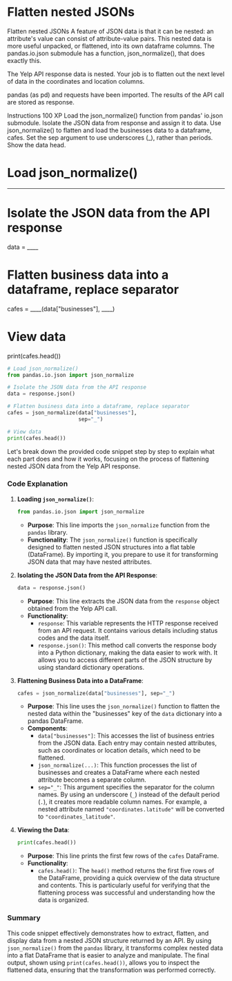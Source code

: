 # Flatten nested JSONs

Flatten nested JSONs
A feature of JSON data is that it can be nested: an attribute's value can consist of attribute-value pairs. This nested data is more useful unpacked, or flattened, into its own dataframe columns. The pandas.io.json submodule has a function, json_normalize(), that does exactly this.

The Yelp API response data is nested. Your job is to flatten out the next level of data in the coordinates and location columns.

pandas (as pd) and requests have been imported. The results of the API call are stored as response.

Instructions
100 XP
Load the json_normalize() function from pandas' io.json submodule.
Isolate the JSON data from response and assign it to data.
Use json_normalize() to flatten and load the businesses data to a dataframe, cafes. Set the sep argument to use underscores (_), rather than periods.
Show the data head.

# Load json_normalize()
____

# Isolate the JSON data from the API response
data = ____

# Flatten business data into a dataframe, replace separator
cafes = ____(data["businesses"],
             ____)

# View data
print(cafes.head())


```py
# Load json_normalize()
from pandas.io.json import json_normalize

# Isolate the JSON data from the API response
data = response.json()

# Flatten business data into a dataframe, replace separator
cafes = json_normalize(data["businesses"],
                       sep="_")

# View data
print(cafes.head())

```

Let's break down the provided code snippet step by step to explain what each part does and how it works, focusing on the process of flattening nested JSON data from the Yelp API response.

### Code Explanation

1. **Loading `json_normalize()`**:
   ```python
   from pandas.io.json import json_normalize
   ```
   - **Purpose**: This line imports the `json_normalize` function from the `pandas` library. 
   - **Functionality**: The `json_normalize()` function is specifically designed to flatten nested JSON structures into a flat table (DataFrame). By importing it, you prepare to use it for transforming JSON data that may have nested attributes.

2. **Isolating the JSON Data from the API Response**:
   ```python
   data = response.json()
   ```
   - **Purpose**: This line extracts the JSON data from the `response` object obtained from the Yelp API call.
   - **Functionality**:
     - `response`: This variable represents the HTTP response received from an API request. It contains various details including status codes and the data itself.
     - `response.json()`: This method call converts the response body into a Python dictionary, making the data easier to work with. It allows you to access different parts of the JSON structure by using standard dictionary operations.

3. **Flattening Business Data into a DataFrame**:
   ```python
   cafes = json_normalize(data["businesses"], sep="_")
   ```
   - **Purpose**: This line uses the `json_normalize()` function to flatten the nested data within the "businesses" key of the `data` dictionary into a pandas DataFrame.
   - **Components**:
     - `data["businesses"]`: This accesses the list of business entries from the JSON data. Each entry may contain nested attributes, such as coordinates or location details, which need to be flattened.
     - `json_normalize(...)`: This function processes the list of businesses and creates a DataFrame where each nested attribute becomes a separate column. 
     - `sep="_"`: This argument specifies the separator for the column names. By using an underscore (`_`) instead of the default period (`.`), it creates more readable column names. For example, a nested attribute named `"coordinates.latitude"` will be converted to `"coordinates_latitude"`.

4. **Viewing the Data**:
   ```python
   print(cafes.head())
   ```
   - **Purpose**: This line prints the first few rows of the `cafes` DataFrame.
   - **Functionality**:
     - `cafes.head()`: The `head()` method returns the first five rows of the DataFrame, providing a quick overview of the data structure and contents. This is particularly useful for verifying that the flattening process was successful and understanding how the data is organized.

### Summary

This code snippet effectively demonstrates how to extract, flatten, and display data from a nested JSON structure returned by an API. By using `json_normalize()` from the `pandas` library, it transforms complex nested data into a flat DataFrame that is easier to analyze and manipulate. The final output, shown using `print(cafes.head())`, allows you to inspect the flattened data, ensuring that the transformation was performed correctly.